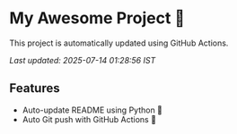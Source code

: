 # My Awesome Project 🚀

This project is automatically updated using GitHub Actions.

_Last updated: 2025-07-14 01:28:56 IST_

## Features
- Auto-update README using Python 🐍
- Auto Git push with GitHub Actions 🤖
